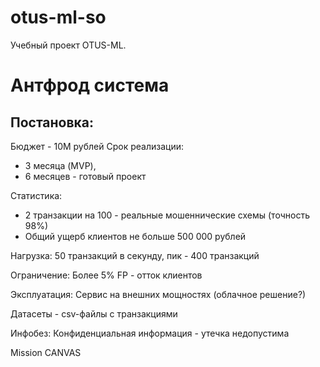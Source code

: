 # otus-ml-so
Учебный проект OTUS-ML.

# Антфрод система

## Постановка:

Бюджет - 10М рублей
Срок реализации: 
  - 3 месяца (MVP),
  - 6 месяцев - готовый проект


Статистика: 
 - 2 транзакции на 100 - реальные мошеннические схемы (точность 98%)
 - Общий ущерб клиентов не больше 500 000 рублей

Нагрузка:
50 транзакций в секунду, пик - 400 транзакций

Ограничение:
Более 5% FP - отток клиентов

Эксплуатация:
Сервис на внешних мощностях (облачное решение?)


Датасеты - 
csv-файлы с транзакциями

Инфобез: 
Конфиденциальная информация - утечка недопустима


Mission CANVAS

[r2h]: [http://github.com/github/markup/tree/master/lib/github/commands/rest2html](https://github.com/solegark/otus-ml-so/blob/main/MBM.drawio)https://github.com/solegark/otus-ml-so/blob/main/MBM.drawio
